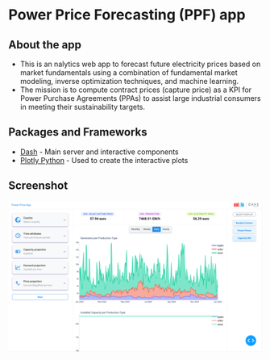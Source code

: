 # Power Price Forecasting (PPF) app

## About the app

- This is an nalytics web app to forecast future electricity prices based on market fundamentals using a combination of fundamental market modeling, inverse optimization techniques, and machine learning.
- The mission is to compute contract prices (capture price) as a KPI for Power Purchase Agreements (PPAs) to assist large industrial consumers in meeting their sustainability targets.



## Packages and Frameworks
* [Dash](https://dash.plot.ly/) - Main server and interactive components
* [Plotly Python](https://plot.ly/python/) - Used to create the interactive plots

## Screenshot

![plot](./statics/screenshot.png)

